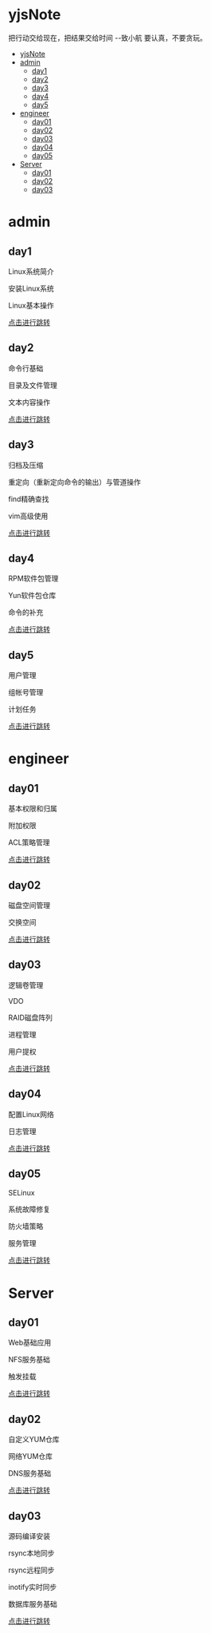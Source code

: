 # yjsNote
把行动交给现在，把结果交给时间 --致小航 要认真，不要贪玩。

- [yjsNote](#yjsnote)
- [admin](#admin)
  - [day1](#day1)
  - [day2](#day2)
  - [day3](#day3)
  - [day4](#day4)
  - [day5](#day5)
- [engineer](#engineer)
  - [day01](#day01)
  - [day02](#day02)
  - [day03](#day03)
  - [day04](#day04)
  - [day05](#day05)
- [Server](#server)
  - [day01](#day01-1)
  - [day02](#day02-1)
  - [day03](#day03-1)


# admin

## day1

Linux系统简介

安装Linux系统

Linux基本操作

[点击进行跳转](https://gogetacoke.github.io/yjsNote/ad/day01)

## day2

命令行基础

目录及文件管理

文本内容操作

[点击进行跳转](https://gogetacoke.github.io/yjsNote/ad/day02)

## day3

归档及压缩

重定向（重新定向命令的输出）与管道操作

find精确查找

vim高级使用

[点击进行跳转](https://gogetacoke.github.io/yjsNote/ad/day03)

## day4

RPM软件包管理

Yun软件包仓库

命令的补充

[点击进行跳转](https://gogetacoke.github.io/yjsNote/ad/day04)

## day5

用户管理

组帐号管理

计划任务

[点击进行跳转](https://gogetacoke.github.io/yjsNote/ad/day05)

# engineer

## day01

基本权限和归属

附加权限

ACL策略管理

[点击进行跳转](https://gogetacoke.github.io/yjsNote/en/day01)

## day02

磁盘空间管理

交换空间

[点击进行跳转](https://gogetacoke.github.io/yjsNote/en/day02)

## day03

逻辑卷管理

VDO

RAID磁盘阵列

进程管理

用户提权

[点击进行跳转](https://gogetacoke.github.io/yjsNote/en/day03)

## day04

配置Linux网络

日志管理

[点击进行跳转](https://gogetacoke.github.io/yjsNote/en/day04)

## day05

SELinux

系统故障修复

防火墙策略

服务管理

[点击进行跳转](https://gogetacoke.github.io/yjsNote/en/day05)

# Server

## day01

Web基础应用

NFS服务基础

触发挂载

[点击进行跳转](https://gogetacoke.github.io/yjsNote/se/day01)

## day02

自定义YUM仓库

网络YUM仓库

DNS服务基础

[点击进行跳转](https://gogetacoke.github.io/yjsNote/se/day02)

## day03

源码编译安装

rsync本地同步

rsync远程同步

inotify实时同步

数据库服务基础

[点击进行跳转](https://gogetacoke.github.io/yjsNote/se/day03)